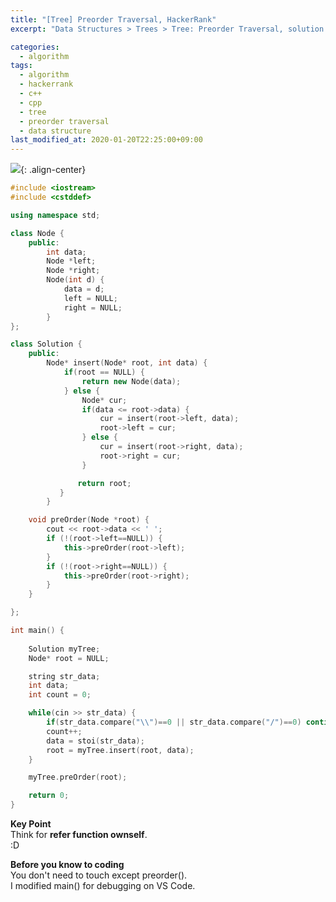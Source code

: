 ```yaml
---
title: "[Tree] Preorder Traversal, HackerRank"
excerpt: "Data Structures > Trees > Tree: Preorder Traversal, solution in cpp"

categories:
  - algorithm
tags:
  - algorithm
  - hackerrank
  - c++
  - cpp
  - tree
  - preorder traversal
  - data structure
last_modified_at: 2020-01-20T22:25:00+09:00
---
```


![](https://eliotjang.github.io/assets/images/c++/preorder-traversal.png){: .align-center}  

```cpp
#include <iostream>
#include <cstddef>

using namespace std;

class Node {
    public:
        int data;
        Node *left;
        Node *right;
        Node(int d) {
            data = d;
            left = NULL;
            right = NULL;
        }
};

class Solution {
    public:
  		Node* insert(Node* root, int data) {
            if(root == NULL) {
                return new Node(data);
            } else {
                Node* cur;
                if(data <= root->data) {
                    cur = insert(root->left, data);
                    root->left = cur;
                } else {
                    cur = insert(root->right, data);
                    root->right = cur;
                }

               return root;
           }
        }

    void preOrder(Node *root) {
        cout << root->data << ' ';
        if (!(root->left==NULL)) {
            this->preOrder(root->left);
        }
        if (!(root->right==NULL)) {
            this->preOrder(root->right);
        }
    }

};

int main() {
    
    Solution myTree;
    Node* root = NULL;

    string str_data;
    int data;
    int count = 0;

    while(cin >> str_data) {
        if(str_data.compare("\\")==0 || str_data.compare("/")==0) continue;
        count++;
        data = stoi(str_data);
        root = myTree.insert(root, data);
    }

    myTree.preOrder(root);

    return 0;
}

```

**Key Point**  
Think for **refer function ownself**.  
:D

**Before you know to coding**  
You don't need to touch except preorder().  
I modified main() for debugging on VS Code.  

